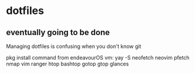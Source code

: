 # dotfiles
eventually going to be done
------------------------------------------------------------
Managing dotfiles is confusing when you don't know git


pkg install command from endeavourOS vm:
yay -S neofetch neovim pfetch nmap vim ranger htop bashtop gotop gtop glances
